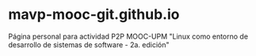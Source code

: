 # mavp-mooc-git.github.io
Página personal para actividad P2P MOOC-UPM "Linux como entorno de desarrollo de sistemas de software - 2a. edición" 
